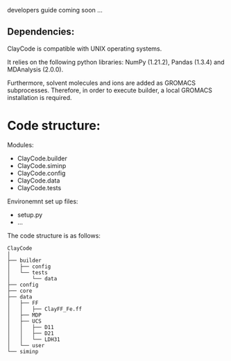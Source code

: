 developers guide coming soon ...





## Dependencies:


ClayCode is compatible with UNIX operating systems. 

It relies on the following python libraries: NumPy (1.21.2), Pandas (1.3.4) and MDAnalysis (2.0.0).

Furthermore, solvent molecules and ions are added as GROMACS subprocesses. Therefore, in order to execute builder, a local GROMACS installation is required.


# Code structure:

Modules:

* ClayCode.builder
* ClayCode.siminp
* ClayCode.config
* ClayCode.data
* ClayCode.tests

Environemnt set up files:

* setup.py
* ...


The code structure is as follows:
```shell
ClayCode
│
├── builder
│   ├── config
│   └── tests
│       └── data
├── config
├── core
├── data
│   ├── FF
│   │   ├── ClayFF_Fe.ff
│   ├── MDP
│   ├── UCS
│   │   ├── D11
│   │   ├── D21
│   │   └── LDH31
│   └── user
└── siminp

```


